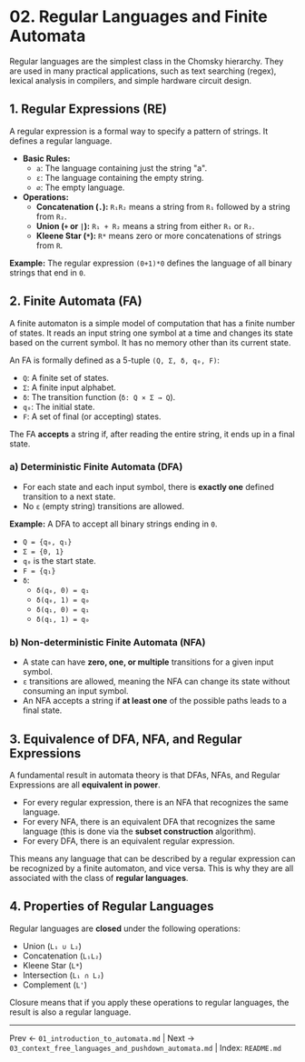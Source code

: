 # 02. Regular Languages and Finite Automata

Regular languages are the simplest class in the Chomsky hierarchy. They are used in many practical applications, such as text searching (regex), lexical analysis in compilers, and simple hardware circuit design.

## 1. Regular Expressions (RE)
A regular expression is a formal way to specify a pattern of strings. It defines a regular language.

- **Basic Rules:**
  - `a`: The language containing just the string "a".
  - `ε`: The language containing the empty string.
  - `∅`: The empty language.
- **Operations:**
  - **Concatenation (`.`):** `R₁R₂` means a string from `R₁` followed by a string from `R₂`.
  - **Union (`+` or `|`):** `R₁ + R₂` means a string from either `R₁` or `R₂`.
  - **Kleene Star (`*`):** `R*` means zero or more concatenations of strings from `R`.

**Example:** The regular expression `(0+1)*0` defines the language of all binary strings that end in `0`.

## 2. Finite Automata (FA)
A finite automaton is a simple model of computation that has a finite number of states. It reads an input string one symbol at a time and changes its state based on the current symbol. It has no memory other than its current state.

An FA is formally defined as a 5-tuple `(Q, Σ, δ, q₀, F)`:
- `Q`: A finite set of states.
- `Σ`: A finite input alphabet.
- `δ`: The transition function (`δ: Q × Σ → Q`).
- `q₀`: The initial state.
- `F`: A set of final (or accepting) states.

The FA **accepts** a string if, after reading the entire string, it ends up in a final state.

### a) Deterministic Finite Automata (DFA)
- For each state and each input symbol, there is **exactly one** defined transition to a next state.
- No `ε` (empty string) transitions are allowed.

**Example:** A DFA to accept all binary strings ending in `0`.
- `Q = {q₀, q₁}`
- `Σ = {0, 1}`
- `q₀` is the start state.
- `F = {q₁}`
- `δ`:
  - `δ(q₀, 0) = q₁`
  - `δ(q₀, 1) = q₀`
  - `δ(q₁, 0) = q₁`
  - `δ(q₁, 1) = q₀`

### b) Non-deterministic Finite Automata (NFA)
- A state can have **zero, one, or multiple** transitions for a given input symbol.
- `ε` transitions are allowed, meaning the NFA can change its state without consuming an input symbol.
- An NFA accepts a string if **at least one** of the possible paths leads to a final state.

## 3. Equivalence of DFA, NFA, and Regular Expressions
A fundamental result in automata theory is that DFAs, NFAs, and Regular Expressions are all **equivalent in power**.
- For every regular expression, there is an NFA that recognizes the same language.
- For every NFA, there is an equivalent DFA that recognizes the same language (this is done via the **subset construction** algorithm).
- For every DFA, there is an equivalent regular expression.

This means any language that can be described by a regular expression can be recognized by a finite automaton, and vice versa. This is why they are all associated with the class of **regular languages**.

## 4. Properties of Regular Languages
Regular languages are **closed** under the following operations:
- Union (`L₁ ∪ L₂`)
- Concatenation (`L₁L₂`)
- Kleene Star (`L*`)
- Intersection (`L₁ ∩ L₂`)
- Complement (`L'`)

Closure means that if you apply these operations to regular languages, the result is also a regular language.

---
Prev ← `01_introduction_to_automata.md` | Next → `03_context_free_languages_and_pushdown_automata.md` | Index: `README.md`
